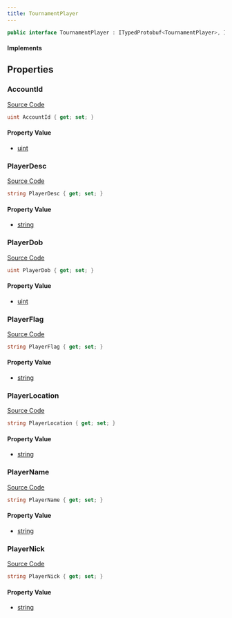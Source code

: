 ```yaml
---
title: TournamentPlayer
---
```


```csharp
public interface TournamentPlayer : ITypedProtobuf<TournamentPlayer>, INativeHandle
```

#### Implements

## Properties

### AccountId

[Source Code](https://github.com/swiftly-solution/swiftlys2/blob/beta/managed/src/SwiftlyS2.Generated/Protobufs/Interfaces/TournamentPlayer.cs#L13)

```csharp
uint AccountId { get; set; }
```

#### Property Value

- [uint](https://learn.microsoft.com/dotnet/api/system.uint32)

### PlayerDesc

[Source Code](https://github.com/swiftly-solution/swiftlys2/blob/beta/managed/src/SwiftlyS2.Generated/Protobufs/Interfaces/TournamentPlayer.cs#L31)

```csharp
string PlayerDesc { get; set; }
```

#### Property Value

- [string](https://learn.microsoft.com/dotnet/api/system.string)

### PlayerDob

[Source Code](https://github.com/swiftly-solution/swiftlys2/blob/beta/managed/src/SwiftlyS2.Generated/Protobufs/Interfaces/TournamentPlayer.cs#L22)

```csharp
uint PlayerDob { get; set; }
```

#### Property Value

- [uint](https://learn.microsoft.com/dotnet/api/system.uint32)

### PlayerFlag

[Source Code](https://github.com/swiftly-solution/swiftlys2/blob/beta/managed/src/SwiftlyS2.Generated/Protobufs/Interfaces/TournamentPlayer.cs#L25)

```csharp
string PlayerFlag { get; set; }
```

#### Property Value

- [string](https://learn.microsoft.com/dotnet/api/system.string)

### PlayerLocation

[Source Code](https://github.com/swiftly-solution/swiftlys2/blob/beta/managed/src/SwiftlyS2.Generated/Protobufs/Interfaces/TournamentPlayer.cs#L28)

```csharp
string PlayerLocation { get; set; }
```

#### Property Value

- [string](https://learn.microsoft.com/dotnet/api/system.string)

### PlayerName

[Source Code](https://github.com/swiftly-solution/swiftlys2/blob/beta/managed/src/SwiftlyS2.Generated/Protobufs/Interfaces/TournamentPlayer.cs#L19)

```csharp
string PlayerName { get; set; }
```

#### Property Value

- [string](https://learn.microsoft.com/dotnet/api/system.string)

### PlayerNick

[Source Code](https://github.com/swiftly-solution/swiftlys2/blob/beta/managed/src/SwiftlyS2.Generated/Protobufs/Interfaces/TournamentPlayer.cs#L16)

```csharp
string PlayerNick { get; set; }
```

#### Property Value

- [string](https://learn.microsoft.com/dotnet/api/system.string)

